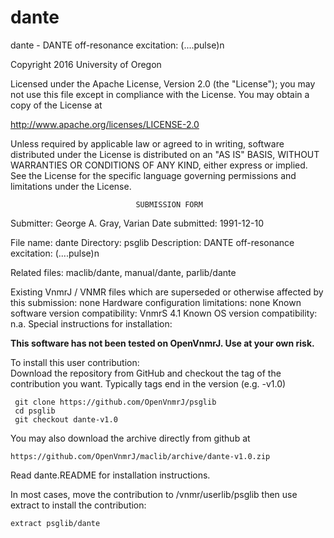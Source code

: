 # dante
 dante - DANTE off-resonance excitation: (....pulse)n

 Copyright 2016 University of Oregon

 Licensed under the Apache License, Version 2.0 (the "License");
 you may not use this file except in compliance with the License.
 You may obtain a copy of the License at

   http://www.apache.org/licenses/LICENSE-2.0

 Unless required by applicable law or agreed to in writing, software
 distributed under the License is distributed on an "AS IS" BASIS,
 WITHOUT WARRANTIES OR CONDITIONS OF ANY KIND, either express or implied.
 See the License for the specific language governing permissions and
 limitations under the License.

                                SUBMISSION FORM

Submitter:      George A. Gray, Varian
Date submitted: 1991-12-10

File name:      dante
Directory:      psglib
Description:    DANTE off-resonance excitation: (....pulse)n

Related files:  maclib/dante, manual/dante, parlib/dante

Existing VnmrJ / VNMR files which are superseded or
otherwise affected by this submission:  none
Hardware configuration limitations:     none
Known software version compatibility:   VnmrS 4.1
Known OS version compatibility:         n.a.
Special instructions for installation:

**This software has not been tested on OpenVnmrJ. Use at your own risk.**

To install this user contribution:  
Download the repository from GitHub and checkout the tag of the contribution you want.
Typically tags end in the version (e.g. -v1.0)

     git clone https://github.com/OpenVnmrJ/psglib  
     cd psglib  
     git checkout dante-v1.0


You may also download the archive directly from github at

    https://github.com/OpenVnmrJ/maclib/archive/dante-v1.0.zip

Read dante.README for installation instructions.

In most cases, move the contribution to /vnmr/userlib/psglib 
then use extract to install the contribution:  

    extract psglib/dante
